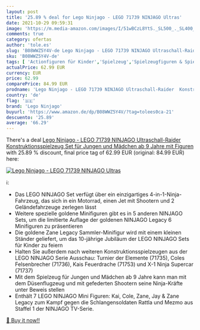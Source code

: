 ```yaml
---
layout: post
title: '25.89 % deal for Lego Ninjago - LEGO 71739 NINJAGO Ultras'
date: 2021-10-29 09:59:31
image: 'https://m.media-amazon.com/images/I/51wBCzL8YtS._SL500_._SL400_.jpg'
comments: true
category: ofertas
author: 'tole.es'
slug: 'B08WWZ5Y4V-de Lego Ninjago - LEGO 71739 NINJAGO Ultraschall-Raider...'
sku: 'B08WWZ5Y4V-de'
tags: [ 'Actionfiguren für Kinder','Spielzeug','Spielzeugfiguren & Spielsets','lego','lego ninjago', ]
actualPrice: 62.99 EUR
currency: EUR
price: 62.99
comparePrice: 84.99 EUR
prodname: 'Lego Ninjago - LEGO 71739 NINJAGO Ultraschall-Raider  Konstruktionsspielzeug Set für Jungen und Mädchen ab 9 Jahre mit Figuren'
country: 'de'
flag: '🇩🇪'
brand: 'Lego Ninjago'
buyurl: 'https://www.amazon.de/dp/B08WWZ5Y4V/?tag=tolees0ca-21'
descuento: '25.89'
average: '66.29'
---
```


There's a deal [Lego Ninjago - LEGO 71739 NINJAGO Ultraschall-Raider  Konstruktionsspielzeug Set für Jungen und Mädchen ab 9 Jahre mit Figuren](https://www.amazon.de/dp/B08WWZ5Y4V/?tag=tolees0ca-21)  with  25.89 % discount, final price tag of  62.99 EUR (original: 84.99 EUR) here:

[![Lego Ninjago - LEGO 71739 NINJAGO Ultras](https://m.media-amazon.com/images/I/51wBCzL8YtS._SL500_._SL400_.jpg)](https://www.amazon.de/dp/B08WWZ5Y4V/?tag=tolees0ca-21)

ℹ️:

- Das LEGO NINJAGO Set verfügt über ein einzigartiges 4-in-1-Ninja-Fahrzeug, das sich in ein Motorrad, einen Jet mit Shootern und 2 Geländefahrzeuge zerlegen lässt
- Weitere spezielle goldene Minifiguren gibt es in 5 anderen NINJAGO Sets, um die limitierte Auflage der goldenen NINJAGO Legacy 6 Minifiguren zu präsentieren
- Die goldene Zane Legacy Sammler-Minifigur wird mit einem kleinen Ständer geliefert, um das 10-jährige Jubiläum der LEGO NINJAGO Sets für Kinder zu feiern
- Halten Sie außerdem nach weiteren Konstruktionsspielzeugen aus der LEGO NINJAGO Serie Ausschau: Turnier der Elemente (71735), Coles Felsenbrecher (71736), Kais Feuerdrache (71753) und X-1 Ninja Supercar (71737)
- Mit dem Spielzeug für Jungen und Mädchen ab 9 Jahre kann man mit dem Düsenflugzeug und mit gefederten Shootern seine Ninja-Kräfte unter Beweis stellen
- Enthält 7 LEGO NINJAGO Mini Figuren: Kai, Cole, Zane, Jay & Zane Legacy zum Kampf gegen die Schlangensoldaten Rattla und Mezmo aus Staffel 1 der NINJAGO TV-Serie.

[🛒 Buy it now!!](https://www.amazon.de/dp/B08WWZ5Y4V/?tag=tolees0ca-21)
